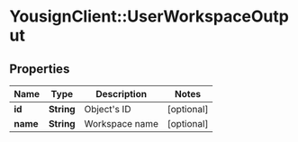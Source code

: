 # YousignClient::UserWorkspaceOutput

## Properties
Name | Type | Description | Notes
------------ | ------------- | ------------- | -------------
**id** | **String** | Object&#39;s ID | [optional] 
**name** | **String** | Workspace name | [optional] 


